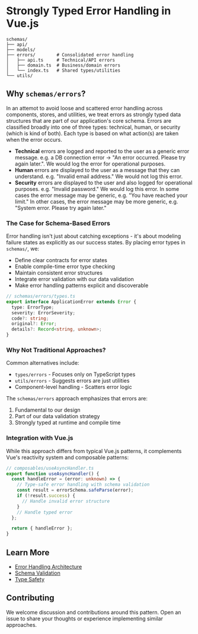
# Strongly Typed Error Handling in Vue.js

```
schemas/
├── api/
├── models/
├── errors/        # Consolidated error handling
│   ├── api.ts     # Technical/API errors
│   ├── domain.ts  # Business/domain errors
│   └── index.ts   # Shared types/utilities
└── utils/
```

## Why `schemas/errors`?

In an attemot to avoid loose and scattered error handling across components, stores, and utilities, we treat errors as strongly typed data structures that are part of our application's core schema. Errors are classified broadly into one of three types: technical, human, or security (which is kind of both). Each type is based on what action(s) are taken when the error occurs.

* **Technical** errors are logged and reported to the user as a generic error message. e.g. a DB connection error -> "An error occurred. Please try again later.". We would log the error for operational purposes.
* **Human** errors are displayed to the user as a message that they can understand. e.g. "Invalid email address." We would not log this error.
* **Security** errors are displayed to the user and also logged for operational purposes. e.g. "Invalid password." We would log this error. In some cases the error message may be generic, e.g. "You have reached your limit." In other cases, the error message may be more generic, e.g. "System error. Please try again later."


### The Case for Schema-Based Errors

Error handling isn't just about catching exceptions - it's about modeling failure states as explicitly as our success states. By placing error types in `schemas/`, we:

- Define clear contracts for error states
- Enable compile-time error type checking
- Maintain consistent error structures
- Integrate error validation with our data validation
- Make error handling patterns explicit and discoverable

```typescript
// schemas/errors/types.ts
export interface ApplicationError extends Error {
  type: ErrorType;
  severity: ErrorSeverity;
  code?: string;
  original?: Error;
  details?: Record<string, unknown>;
}
```

### Why Not Traditional Approaches?

Common alternatives include:
- `types/errors` - Focuses only on TypeScript types
- `utils/errors` - Suggests errors are just utilities
- Component-level handling - Scatters error logic

The `schemas/errors` approach emphasizes that errors are:
1. Fundamental to our design
2. Part of our data validation strategy
3. Strongly typed at runtime and compile time

### Integration with Vue.js

While this approach differs from typical Vue.js patterns, it complements Vue's reactivity system and composable patterns:

```typescript
// composables/useAsyncHandler.ts
export function useAsyncHandler() {
  const handleError = (error: unknown) => {
    // Type-safe error handling with schema validation
    const result = errorSchema.safeParse(error);
    if (!result.success) {
      // Handle invalid error structure
    }
    // Handle typed error
  };

  return { handleError };
}
```

## Learn More
- [Error Handling Architecture](../../docs/architecture/errors.md)
- [Schema Validation](../../docs/schemas/README.md)
- [Type Safety](../../docs/typescript/README.md)

## Contributing
We welcome discussion and contributions around this pattern. Open an issue to share your thoughts or experience implementing similar approaches.
